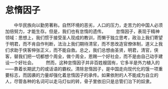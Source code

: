 # 怠惰因子
　　中华民族向以勤劳著称。自然环境的恶劣，人口的压力，走苦力的中国人必须加倍努力，才能生存。但是，我们也有怠惰的遗传。 
　　怠惰因子，表现于精神领域：思想上，我们惯于接受圣人现成的教训，而懒于独立思考，政治上我们寄望于明君，而不肯自作判断，法治上我们期待清官，而不思改造官僚体制，道义上我们求助于侠客伸张正义，而不能自救。总之，我们总想由圣贤，明君，清官，侠客，替我们把一切都想个周全，做个周全，恩赐一个好社会，而不是由自己动手建设一个好社会。 
　　然而，这种怠惰因子并非百姓艘固有，它多半是外力植入的——靠着长期武力的或话语的霸权。清除怠惰因子，是中国走向现代化的饿一项重要标志，而因袭的力量却强化着怠惰因子的承传。如果依附的人不能成为自立的人，尽管各种的名词可以走马灯似的转，骨子里依旧只是总管们治下的奴隶。
 